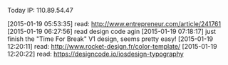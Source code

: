 Today IP: 110.89.54.47

[2015-01-19 05:53:35] read: http://www.entrepreneur.com/article/241761
[2015-01-19 06:27:56] read design code agin
[2015-01-19 07:18:17] just finish the "Time For Break" V1 design, seems pretty easy!
[2015-01-19 12:20:11] read: http://www.rocket-design.fr/color-template/
[2015-01-19 12:20:22] read: https://designcode.io/iosdesign-typography